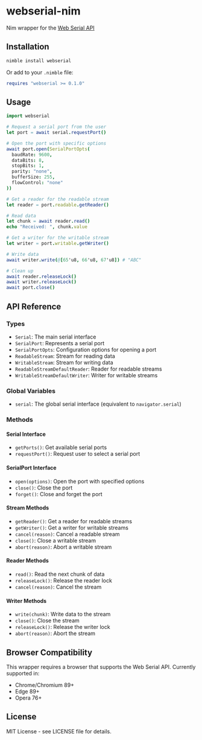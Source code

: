 # webserial-nim

Nim wrapper for the [Web Serial API](https://developer.mozilla.org/en-US/docs/Web/API/Web_Serial_API)

## Installation

```bash
nimble install webserial
```

Or add to your `.nimble` file:

```nimble
requires "webserial >= 0.1.0"
```

## Usage

```nim
import webserial

# Request a serial port from the user
let port = await serial.requestPort()

# Open the port with specific options
await port.open(SerialPortOpts(
  baudRate: 9600,
  dataBits: 8,
  stopBits: 1,
  parity: "none",
  bufferSize: 255,
  flowControl: "none"
))

# Get a reader for the readable stream
let reader = port.readable.getReader()

# Read data
let chunk = await reader.read()
echo "Received: ", chunk.value

# Get a writer for the writable stream
let writer = port.writable.getWriter()

# Write data
await writer.write(@[65'u8, 66'u8, 67'u8]) # "ABC"

# Clean up
await reader.releaseLock()
await writer.releaseLock()
await port.close()
```

## API Reference

### Types

- `Serial`: The main serial interface
- `SerialPort`: Represents a serial port
- `SerialPortOpts`: Configuration options for opening a port
- `ReadableStream`: Stream for reading data
- `WritableStream`: Stream for writing data
- `ReadableStreamDefaultReader`: Reader for readable streams
- `WritableStreamDefaultWriter`: Writer for writable streams

### Global Variables

- `serial`: The global serial interface (equivalent to `navigator.serial`)

### Methods

#### Serial Interface

- `getPorts()`: Get available serial ports
- `requestPort()`: Request user to select a serial port

#### SerialPort Interface

- `open(options)`: Open the port with specified options
- `close()`: Close the port
- `forget()`: Close and forget the port

#### Stream Methods

- `getReader()`: Get a reader for readable streams
- `getWriter()`: Get a writer for writable streams
- `cancel(reason)`: Cancel a readable stream
- `close()`: Close a writable stream
- `abort(reason)`: Abort a writable stream

#### Reader Methods

- `read()`: Read the next chunk of data
- `releaseLock()`: Release the reader lock
- `cancel(reason)`: Cancel the stream

#### Writer Methods

- `write(chunk)`: Write data to the stream
- `close()`: Close the stream
- `releaseLock()`: Release the writer lock
- `abort(reason)`: Abort the stream

## Browser Compatibility

This wrapper requires a browser that supports the Web Serial API. Currently supported in:

- Chrome/Chromium 89+
- Edge 89+
- Opera 76+

## License

MIT License - see LICENSE file for details.
